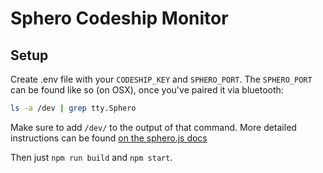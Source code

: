 # Sphero Codeship Monitor

## Setup
Create .env file with your `CODESHIP_KEY` and `SPHERO_PORT`. The `SPHERO_PORT` can be found like so (on OSX), once you've paired it via bluetooth:  
```bash
ls -a /dev | grep tty.Sphero
```
Make sure to add `/dev/` to the output of that command.
More detailed instructions can be found [on the sphero.js docs](https://github.com/orbotix/sphero.js#connecting-to-spherosprk)

Then just `npm run build` and `npm start`.
